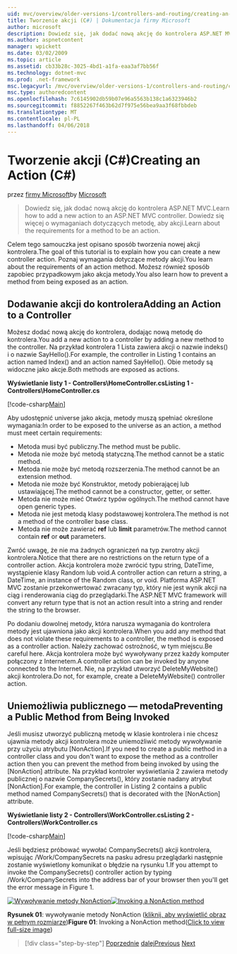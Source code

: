 ```yaml
---
uid: mvc/overview/older-versions-1/controllers-and-routing/creating-an-action-cs
title: Tworzenie akcji (C#) | Dokumentacja firmy Microsoft
author: microsoft
description: Dowiedz się, jak dodać nową akcję do kontrolera ASP.NET MVC. Dowiedz się więcej o wymaganiach dotyczących metodę, aby akcji.
ms.author: aspnetcontent
manager: wpickett
ms.date: 03/02/2009
ms.topic: article
ms.assetid: cb33b28c-3025-4bd1-a1fa-eaa3af7bb56f
ms.technology: dotnet-mvc
ms.prod: .net-framework
msc.legacyurl: /mvc/overview/older-versions-1/controllers-and-routing/creating-an-action-cs
msc.type: authoredcontent
ms.openlocfilehash: 7c6145902db59b07e96a5563b138c1a6323946b2
ms.sourcegitcommit: f8852267f463b62d7f975e56bea9aa3f68fbbdeb
ms.translationtype: MT
ms.contentlocale: pl-PL
ms.lasthandoff: 04/06/2018
---
```

<a name="creating-an-action-c"></a><span data-ttu-id="47d9b-104">Tworzenie akcji (C#)</span><span class="sxs-lookup"><span data-stu-id="47d9b-104">Creating an Action (C#)</span></span>
====================
<span data-ttu-id="47d9b-105">przez [firmy Microsoft](https://github.com/microsoft)</span><span class="sxs-lookup"><span data-stu-id="47d9b-105">by [Microsoft](https://github.com/microsoft)</span></span>

> <span data-ttu-id="47d9b-106">Dowiedz się, jak dodać nową akcję do kontrolera ASP.NET MVC.</span><span class="sxs-lookup"><span data-stu-id="47d9b-106">Learn how to add a new action to an ASP.NET MVC controller.</span></span> <span data-ttu-id="47d9b-107">Dowiedz się więcej o wymaganiach dotyczących metodę, aby akcji.</span><span class="sxs-lookup"><span data-stu-id="47d9b-107">Learn about the requirements for a method to be an action.</span></span>


<span data-ttu-id="47d9b-108">Celem tego samouczka jest opisano sposób tworzenia nowej akcji kontrolera.</span><span class="sxs-lookup"><span data-stu-id="47d9b-108">The goal of this tutorial is to explain how you can create a new controller action.</span></span> <span data-ttu-id="47d9b-109">Poznaj wymagania dotyczące metody akcji.</span><span class="sxs-lookup"><span data-stu-id="47d9b-109">You learn about the requirements of an action method.</span></span> <span data-ttu-id="47d9b-110">Możesz również sposób zapobiec przypadkowym jako akcja metody.</span><span class="sxs-lookup"><span data-stu-id="47d9b-110">You also learn how to prevent a method from being exposed as an action.</span></span>

## <a name="adding-an-action-to-a-controller"></a><span data-ttu-id="47d9b-111">Dodawanie akcji do kontrolera</span><span class="sxs-lookup"><span data-stu-id="47d9b-111">Adding an Action to a Controller</span></span>

<span data-ttu-id="47d9b-112">Możesz dodać nową akcję do kontrolera, dodając nową metodę do kontrolera.</span><span class="sxs-lookup"><span data-stu-id="47d9b-112">You add a new action to a controller by adding a new method to the controller.</span></span> <span data-ttu-id="47d9b-113">Na przykład kontrolera 1 Lista zawiera akcji o nazwie indeks() i o nazwie SayHello().</span><span class="sxs-lookup"><span data-stu-id="47d9b-113">For example, the controller in Listing 1 contains an action named Index() and an action named SayHello().</span></span> <span data-ttu-id="47d9b-114">Obie metody są widoczne jako akcje.</span><span class="sxs-lookup"><span data-stu-id="47d9b-114">Both methods are exposed as actions.</span></span>

<span data-ttu-id="47d9b-115">**Wyświetlanie listy 1 - Controllers\HomeController.cs**</span><span class="sxs-lookup"><span data-stu-id="47d9b-115">**Listing 1 - Controllers\HomeController.cs**</span></span>

[!code-csharp[Main](creating-an-action-cs/samples/sample1.cs)]

<span data-ttu-id="47d9b-116">Aby udostępnić universe jako akcja, metody muszą spełniać określone wymagania:</span><span class="sxs-lookup"><span data-stu-id="47d9b-116">In order to be exposed to the universe as an action, a method must meet certain requirements:</span></span>

- <span data-ttu-id="47d9b-117">Metoda musi być publiczny.</span><span class="sxs-lookup"><span data-stu-id="47d9b-117">The method must be public.</span></span>
- <span data-ttu-id="47d9b-118">Metoda nie może być metodą statyczną.</span><span class="sxs-lookup"><span data-stu-id="47d9b-118">The method cannot be a static method.</span></span>
- <span data-ttu-id="47d9b-119">Metoda nie może być metodą rozszerzenia.</span><span class="sxs-lookup"><span data-stu-id="47d9b-119">The method cannot be an extension method.</span></span>
- <span data-ttu-id="47d9b-120">Metoda nie może być Konstruktor, metody pobierającej lub ustawiającej.</span><span class="sxs-lookup"><span data-stu-id="47d9b-120">The method cannot be a constructor, getter, or setter.</span></span>
- <span data-ttu-id="47d9b-121">Metoda nie może mieć Otwórz typów ogólnych.</span><span class="sxs-lookup"><span data-stu-id="47d9b-121">The method cannot have open generic types.</span></span>
- <span data-ttu-id="47d9b-122">Metoda nie jest metodą klasy podstawowej kontrolera.</span><span class="sxs-lookup"><span data-stu-id="47d9b-122">The method is not a method of the controller base class.</span></span>
- <span data-ttu-id="47d9b-123">Metoda nie może zawierać **ref** lub **limit** parametrów.</span><span class="sxs-lookup"><span data-stu-id="47d9b-123">The method cannot contain **ref** or **out** parameters.</span></span>

<span data-ttu-id="47d9b-124">Zwróć uwagę, że nie ma żadnych ograniczeń na typ zwrotny akcji kontrolera.</span><span class="sxs-lookup"><span data-stu-id="47d9b-124">Notice that there are no restrictions on the return type of a controller action.</span></span> <span data-ttu-id="47d9b-125">Akcja kontrolera może zwrócić typu string, DateTime, wystąpienie klasy Random lub void.</span><span class="sxs-lookup"><span data-stu-id="47d9b-125">A controller action can return a string, a DateTime, an instance of the Random class, or void.</span></span> <span data-ttu-id="47d9b-126">Platforma ASP.NET MVC zostanie przekonwertować zwracany typ, który nie jest wynik akcji na ciąg i renderowania ciąg do przeglądarki.</span><span class="sxs-lookup"><span data-stu-id="47d9b-126">The ASP.NET MVC framework will convert any return type that is not an action result into a string and render the string to the browser.</span></span>

<span data-ttu-id="47d9b-127">Po dodaniu dowolnej metody, która narusza wymagania do kontrolera metody jest ujawniona jako akcji kontrolera.</span><span class="sxs-lookup"><span data-stu-id="47d9b-127">When you add any method that does not violate these requirements to a controller, the method is exposed as a controller action.</span></span> <span data-ttu-id="47d9b-128">Należy zachować ostrożność, w tym miejscu.</span><span class="sxs-lookup"><span data-stu-id="47d9b-128">Be careful here.</span></span> <span data-ttu-id="47d9b-129">Akcja kontrolera może być wywoływany przez każdy komputer połączony z Internetem.</span><span class="sxs-lookup"><span data-stu-id="47d9b-129">A controller action can be invoked by anyone connected to the Internet.</span></span> <span data-ttu-id="47d9b-130">Nie, na przykład utworzyć DeleteMyWebsite() akcji kontrolera.</span><span class="sxs-lookup"><span data-stu-id="47d9b-130">Do not, for example, create a DeleteMyWebsite() controller action.</span></span>

## <a name="preventing-a-public-method-from-being-invoked"></a><span data-ttu-id="47d9b-131">Uniemożliwia publicznego — metoda</span><span class="sxs-lookup"><span data-stu-id="47d9b-131">Preventing a Public Method from Being Invoked</span></span>

<span data-ttu-id="47d9b-132">Jeśli musisz utworzyć publiczną metodę w klasie kontrolera i nie chcesz ujawnia metody akcji kontrolera może uniemożliwić metody wywoływanie przy użyciu atrybutu [NonAction].</span><span class="sxs-lookup"><span data-stu-id="47d9b-132">If you need to create a public method in a controller class and you don't want to expose the method as a controller action then you can prevent the method from being invoked by using the [NonAction] attribute.</span></span> <span data-ttu-id="47d9b-133">Na przykład kontroler wyświetlania 2 zawiera metody publicznej o nazwie CompanySecrets(), który zostanie nadany atrybut [NonAction].</span><span class="sxs-lookup"><span data-stu-id="47d9b-133">For example, the controller in Listing 2 contains a public method named CompanySecrets() that is decorated with the [NonAction] attribute.</span></span>

<span data-ttu-id="47d9b-134">**Wyświetlanie listy 2 - Controllers\WorkController.cs**</span><span class="sxs-lookup"><span data-stu-id="47d9b-134">**Listing 2 - Controllers\WorkController.cs**</span></span>

[!code-csharp[Main](creating-an-action-cs/samples/sample2.cs)]

<span data-ttu-id="47d9b-135">Jeśli będziesz próbować wywołać CompanySecrets() akcji kontrolera, wpisując /Work/CompanySecrets na pasku adresu przeglądarki następnie zostanie wyświetlony komunikat o błędzie na rysunku 1.</span><span class="sxs-lookup"><span data-stu-id="47d9b-135">If you attempt to invoke the CompanySecrets() controller action by typing /Work/CompanySecrets into the address bar of your browser then you'll get the error message in Figure 1.</span></span>


<span data-ttu-id="47d9b-136">[![Wywoływanie metody NonAction](creating-an-action-cs/_static/image1.jpg)](creating-an-action-cs/_static/image1.png)</span><span class="sxs-lookup"><span data-stu-id="47d9b-136">[![Invoking a NonAction method](creating-an-action-cs/_static/image1.jpg)](creating-an-action-cs/_static/image1.png)</span></span>

<span data-ttu-id="47d9b-137">**Rysunek 01**: wywoływanie metody NonAction ([kliknij, aby wyświetlić obraz w pełnym rozmiarze](creating-an-action-cs/_static/image2.png))</span><span class="sxs-lookup"><span data-stu-id="47d9b-137">**Figure 01**: Invoking a NonAction method([Click to view full-size image](creating-an-action-cs/_static/image2.png))</span></span>

> [!div class="step-by-step"]
> <span data-ttu-id="47d9b-138">[Poprzednie](creating-a-controller-cs.md)
> [dalej](asp-net-mvc-routing-overview-vb.md)</span><span class="sxs-lookup"><span data-stu-id="47d9b-138">[Previous](creating-a-controller-cs.md)
[Next](asp-net-mvc-routing-overview-vb.md)</span></span>
